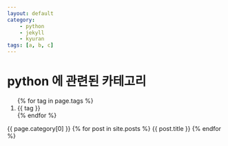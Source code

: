 ```yaml
---
layout: default
category: 
    - python 
    - jekyll 
    - kyuran
tags: [a, b, c]
---
```


# python 에 관련된 카테고리 

<ol>
{% for tag in page.tags %}
    <li>{{ tag }}</li>
{% endfor %}
</ol>
{{ page.category[0] }}
{% for post in site.posts %}
    {{ post.title }}
{% endfor %}

